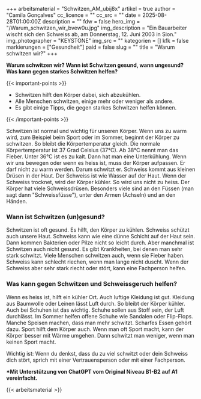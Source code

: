 +++
arbeitsmaterial = "Schwitzen_AM_ubij8x"
artikel = true
author = "Camila Gonçalves"
cc_licence = ""
cc_src = ""
date = 2025-08-28T01:00:00Z
description = ""
fdw = false
hero_img = "/Warum_schwitzen_wir_bvew0u.jpg"
img_description = "Ein Bauarbeiter wischt sich den Schweiss ab, am Donnerstag, 12. Juni 2003 in Sion."
img_photographer = "KEYSTONE"
img_src = ""
kategorien = []
kfk = false
markierungen = ["Gesundheit"]
paid = false
slug = ""
title = "Warum schwitzen wir?"
+++

**Warum schwitzen wir? Wann ist Schwitzen gesund, wann ungesund? Was kann gegen starkes Schwitzen helfen?**

{{< important-points >}}

<ul>

<li>Schwitzen hilft den Körper dabei, sich abzukühlen.
</li>

<li>Alle Menschen schwitzen, einige mehr oder weniger als andere.
</li>

<li>Es gibt einige Tipps, die gegen starkes Schwitzen helfen können.
</li>

</ul>

{{< /important-points >}}

Schwitzen ist normal und wichtig für unseren Körper. Wenn uns zu warm wird, zum Beispiel beim Sport oder im Sommer, beginnt der Körper zu schwitzen. So bleibt die Körpertemperatur gleich. Die normale Körpertemperatur ist 37 Grad Celsius (37°C). Ab 38°C nennt man das Fieber. Unter 36°C ist es zu kalt. Dann hat man eine Unterkühlung. Wenn wir uns bewegen oder wenn es heiss ist, muss der Körper aufpassen. Er darf nicht zu warm werden. Darum schwitzt er. Schweiss kommt aus kleinen Drüsen in der Haut. Der Schweiss ist wie Wasser auf der Haut. Wenn der Schweiss trocknet, wird der Körper kühler. So wird uns nicht zu heiss. Der Körper hat viele Schweissdrüsen. Besonders viele sind an den Füssen (man sagt dann "Schweissfüsse"), unter den Armen (Achseln) und an den Händen.

### Wann ist Schwitzen (un)gesund?

Schwitzen ist oft gesund. Es hilft, den Körper zu kühlen. Schweiss schützt auch unsere Haut. Schweiss kann wie eine dünne Schicht auf der Haut sein. Dann kommen Bakterien oder Pilze nicht so leicht durch. Aber manchmal ist Schwitzen auch nicht gesund. Es gibt Krankheiten, bei denen man sehr stark schwitzt. Viele Menschen schwitzen auch, wenn sie Fieber haben. Schweiss kann schlecht riechen, wenn man lange nicht duscht. Wenn der Schweiss aber sehr stark riecht oder stört, kann eine Fachperson helfen.

### Was kann gegen Schwitzen und Schweissgeruch helfen?

Wenn es heiss ist, hilft ein kühler Ort. Auch luftige Kleidung ist gut. Kleidung aus Baumwolle oder Leinen lässt Luft durch. So bleibt der Körper kühler. Auch bei Schuhen ist das wichtig. Schuhe sollen aus Stoff sein, der Luft durchlässt. Im Sommer helfen offene Schuhe wie Sandalen oder Flip-Flops. Manche Speisen machen, dass man mehr schwitzt. Scharfes Essen gehört dazu. Sport hilft dem Körper auch. Wenn man oft Sport macht, kann der Körper besser mit Wärme umgehen. Dann schwitzt man weniger, wenn man keinen Sport macht.

Wichtig ist: Wenn du denkst, dass du zu viel schwitzt oder dein Schweiss dich stört, sprich mit einer Vertrauensperson oder mit einer Fachperson.

**\*Mit Unterstützung von ChatGPT vom Original Niveau B1-B2 auf A1 vereinfacht.**

{{< arbeitsmaterial >}}